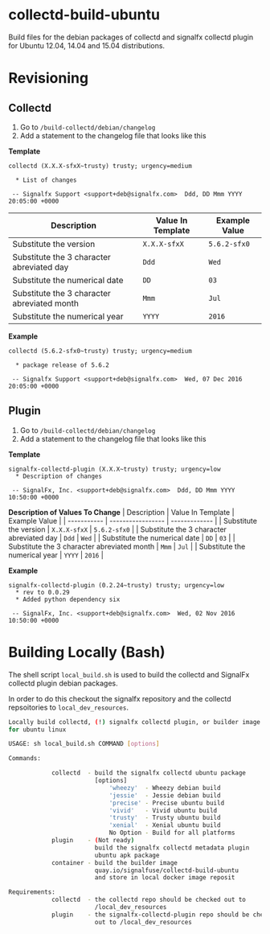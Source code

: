 collectd-build-ubuntu
=====================

Build files for the debian packages of collectd and signalfx collectd plugin for Ubuntu 12.04, 14.04 and 15.04 distributions.

# Revisioning

## Collectd
1. Go to `/build-collectd/debian/changelog`
2. Add a statement to the changelog file that looks like this

**Template**
```
collectd (X.X.X-sfxX~trusty) trusty; urgency=medium

  * List of changes

 -- Signalfx Support <support+deb@signalfx.com>  Ddd, DD Mmm YYYY 20:05:00 +0000
 ```

| Description | Value In Template | Example Value |
| ----------- | ----------------- | ------------- |
| Substitute the version | `X.X.X-sfxX` | `5.6.2-sfx0` |
| Substitute the 3 character abreviated day | `Ddd` | `Wed` |
| Substitute the numerical date | `DD` | `03` |
| Substitute the 3 character abreviated month | `Mmm` | `Jul` |
| Substitute the numerical year | `YYYY` | `2016` |

**Example**
```
collectd (5.6.2-sfx0~trusty) trusty; urgency=medium

  * package release of 5.6.2

 -- Signalfx Support <support+deb@signalfx.com>  Wed, 07 Dec 2016 20:05:00 +0000
 ```

## Plugin
1. Go to `/build-collectd/debian/changelog`
2. Add a statement to the changelog file that looks like this

**Template**
```
signalfx-collectd-plugin (X.X.X~trusty) trusty; urgency=low
  * Description of changes

 -- SignalFx, Inc. <support+deb@signalfx.com>  Ddd, DD Mmm YYYY 10:50:00 +0000
 ```

**Description of Values To Change**
| Description | Value In Template | Example Value |
| ----------- | ----------------- | ------------- |
| Substitute the version | `X.X.X-sfxX` | `5.6.2-sfx0` |
| Substitute the 3 character abreviated day | `Ddd` | `Wed` |
| Substitute the numerical date | `DD` | `03` |
| Substitute the 3 character abreviated month | `Mmm` | `Jul` |
| Substitute the numerical year | `YYYY` | `2016` |

**Example**
```
signalfx-collectd-plugin (0.2.24~trusty) trusty; urgency=low
  * rev to 0.0.29
  * Added python dependency six

 -- SignalFx, Inc. <support+deb@signalfx.com>  Wed, 02 Nov 2016 10:50:00 +0000
 ```


# Building Locally (Bash)
The shell script `local_build.sh` is used to build the collectd and SignalFx 
collectd plugin debian packages.

In order to do this checkout the signalfx repository and the collectd repsoitories
to `local_dev_resources`.

```bash
Locally build collectd, (!) signalfx collectd plugin, or builder image
for ubuntu linux

USAGE: sh local_build.sh COMMAND [options]

Commands:

            collectd  - build the signalfx collectd ubuntu package
                        [options]
                            'wheezy'  - Wheezy debian build
                            'jessie'  - Jessie debian build
                            'precise' - Precise ubuntu build
                            'vivid'   - Vivid ubuntu build
                            'trusty'  - Trusty ubuntu build
                            'xenial'  - Xenial ubuntu build
                            No Option - Build for all platforms
            plugin    - (Not ready)   
                        build the signalfx collectd metadata plugin
                        ubuntu apk package
            container - build the builder image
                        quay.io/signalfuse/collectd-build-ubuntu
                        and store in local docker image reposit

Requirements:
            collectd  - the collectd repo should be checked out to 
                        /local_dev_resources
            plugin    - the signalfx-collectd-plugin repo should be checked 
                        out to /local_dev_resources
```
